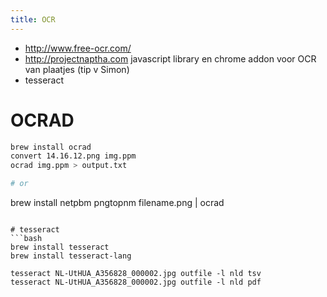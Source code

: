 ```yaml
---
title: OCR
---
```

* http://www.free-ocr.com/
* http://projectnaptha.com javascript library en chrome addon voor OCR van plaatjes (tip v Simon)
* tesseract

# OCRAD
```bash
brew install ocrad
convert 14.16.12.png img.ppm
ocrad img.ppm > output.txt

# or
```
brew install netpbm
pngtopnm filename.png | ocrad
```

# tesseract
```bash
brew install tesseract
brew install tesseract-lang

tesseract NL-UtHUA_A356828_000002.jpg outfile -l nld tsv
tesseract NL-UtHUA_A356828_000002.jpg outfile -l nld pdf
```
